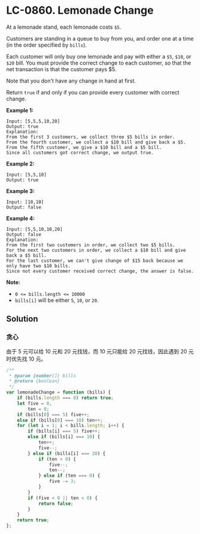 # LC-0860. Lemonade Change

At a lemonade stand, each lemonade costs `$5`.

Customers are standing in a queue to buy from you, and order one at a time (in the order specified by `bills`).

Each customer will only buy one lemonade and pay with either a `$5`, `$10`, or `$20` bill. You must provide the correct change to each customer, so that the net transaction is that the customer pays $5.

Note that you don't have any change in hand at first.

Return `true` if and only if you can provide every customer with correct change.

**Example 1:**

```
Input: [5,5,5,10,20]
Output: true
Explanation:
From the first 3 customers, we collect three $5 bills in order.
From the fourth customer, we collect a $10 bill and give back a $5.
From the fifth customer, we give a $10 bill and a $5 bill.
Since all customers got correct change, we output true.
```

**Example 2:**

```
Input: [5,5,10]
Output: true
```

**Example 3:**

```
Input: [10,10]
Output: false
```

**Example 4:**

```
Input: [5,5,10,10,20]
Output: false
Explanation:
From the first two customers in order, we collect two $5 bills.
For the next two customers in order, we collect a $10 bill and give back a $5 bill.
For the last customer, we can't give change of $15 back because we only have two $10 bills.
Since not every customer received correct change, the answer is false.
```

**Note:**

-   `0 <= bills.length <= 10000`
-   `bills[i]` will be either `5`, `10`, or `20`.

## Solution

### 贪心

由于 5 元可以给 10 元和 20 元找钱，而 10 元只能给 20 元找钱，因此遇到 20 元时优先找 10 元。

```javascript
/**
 * @param {number[]} bills
 * @return {boolean}
 */
var lemonadeChange = function (bills) {
    if (bills.length === 0) return true;
    let five = 0,
        ten = 0;
    if (bills[0] === 5) five++;
    else if (bills[0] === 10) ten++;
    for (let i = 1; i < bills.length; i++) {
        if (bills[i] === 5) five++;
        else if (bills[i] === 10) {
            ten++;
            five--;
        } else if (bills[i] === 20) {
            if (ten > 0) {
                five--;
                ten--;
            } else if (ten === 0) {
                five -= 3;
            }
        }
        if (five < 0 || ten < 0) {
            return false;
        }
    }
    return true;
};
```
